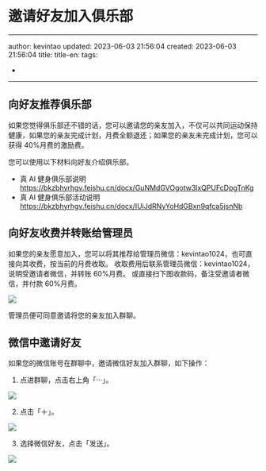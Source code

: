 # 邀请好友加入俱乐部

---

author: kevintao
updated: 2023-06-03 21:56:04
created: 2023-06-03 21:56:04
title:
title-en:
tags:

-

---

## 向好友推荐俱乐部

如果您觉得俱乐部还不错的话，您可以邀请您的亲友加入，不仅可以共同运动保持健康，如果您的亲友完成计划，月费全额退还；如果您的亲友未完成计划，您可以获得 40%月费的激励费。

您可以使用以下材料向好友介绍俱乐部。

- 真 AI 健身俱乐部说明 https://bkzbhyrhgv.feishu.cn/docx/GuNMdGVOgotw3lxQPUFcDpgTnKg
- 真 AI 健身俱乐部活动说明 https://bkzbhyrhgv.feishu.cn/docx/IUiJdRNyYoHdGBxn9qfca5jsnNb

## 向好友收费并转账给管理员

如果您的亲友愿意加入，您可以将其推荐给管理员微信：kevintao1024，也可直接向其收费，按当前的月费收取。
收取费用后联系管理员微信：kevintao1024，说明受邀请者微信，并转账 60%月费。
或直接扫下图收款码，备注受邀请者微信，并付款 60%月费。

![](https://img.ifree258.top/13-XXCC/133-JS/1330-TAFC/WLT/wecom-receipt-code-20230603-2.png)

管理员便可同意邀请将您的亲友加入群聊。

## 微信中邀请好友

如果您的微信账号在群聊中，邀请微信好友加入群聊，如下操作：

1. 点进群聊，点击右上角「···」。

![](https://img.ifree258.top/16-XMDM/163-TruthAIOrg/1634-ai-fitness-20230530/WZT/20230603-04-01.png)

2. 点击「＋」。

![](https://img.ifree258.top/16-XMDM/163-TruthAIOrg/1634-ai-fitness-20230530/WZT/20230603-04-02.png)

3. 选择微信好友，点击「发送」。

![](https://img.ifree258.top/16-XMDM/163-TruthAIOrg/1634-ai-fitness-20230530/WZT/20230603-04-03.png)
